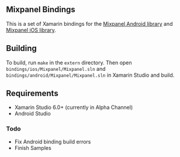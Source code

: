## Mixpanel Bindings

This is a set of Xamarin bindings for the [Mixpanel Android library][0] and [Mixpanel iOS library][1].


## Building

To build, run `make` in the `extern` directory. Then open `bindings/ios/Mixpanel/Mixpanel.sln` and `bindings/android/Mixpanel/Mixpanel.sln` in Xamarin Studio and build.


## Requirements

* Xamarin Studio 6.0+ (currently in Alpha Channel)
* Android Studio


### Todo

* Fix Android binding build errors
* Finish Samples


[0]:https://github.com/mixpanel/mixpanel-android
[1]:https://github.com/mixpanel/mixpanel-iphone